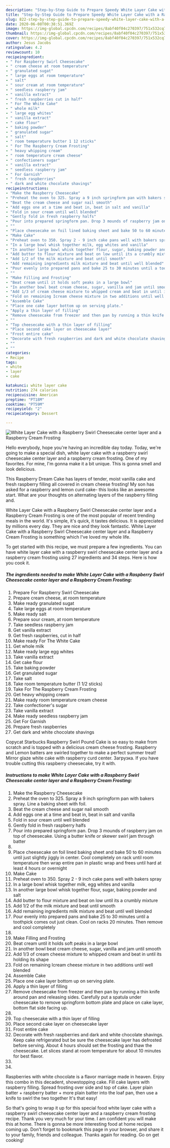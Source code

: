 ```yaml
---
description: "Step-by-Step Guide to Prepare Speedy White Layer Cake with a Raspberry Swirl Cheesecake center layer and a Raspberry Cream Frosting"
title: "Step-by-Step Guide to Prepare Speedy White Layer Cake with a Raspberry Swirl Cheesecake center layer and a Raspberry Cream Frosting"
slug: 822-step-by-step-guide-to-prepare-speedy-white-layer-cake-with-a-raspberry-swirl-cheesecake-center-layer-and-a-raspberry-cream-frosting
date: 2020-06-08T00:38:51.369Z
image: https://img-global.cpcdn.com/recipes/8abf40f04c270397/751x532cq70/white-layer-cake-with-a-raspberry-swirl-cheesecake-center-layer-and-a-raspberry-cream-frosting-recipe-main-photo.jpg
thumbnail: https://img-global.cpcdn.com/recipes/8abf40f04c270397/751x532cq70/white-layer-cake-with-a-raspberry-swirl-cheesecake-center-layer-and-a-raspberry-cream-frosting-recipe-main-photo.jpg
cover: https://img-global.cpcdn.com/recipes/8abf40f04c270397/751x532cq70/white-layer-cake-with-a-raspberry-swirl-cheesecake-center-layer-and-a-raspberry-cream-frosting-recipe-main-photo.jpg
author: Jesus Jacobs
ratingvalue: 4.2
reviewcount: 10
recipeingredient:
- " For Raspberry Swirl Cheesecake"
- " cream cheese at room temperature"
- " granulated sugat"
- " large eggs at room temperature"
- " salt"
- " sour cream at room temperature"
- " seedless raspberry jam"
- " vanilla extract"
- " fresh raspberries cut in half"
- " For The White Cake"
- " whole milk"
- " large egg whites"
- " vanilla extract"
- " cake flour"
- " baking powder"
- " granulated sugar"
- " salt"
- " room temperature butter 1 12 sticks"
- " For The Raspberry Cream Frosting"
- " heavy whipping cream"
- " room temperature cream cheese"
- " confectioners sugar"
- " vanilla extract"
- " seedless raspberry jam"
- " For Garnish"
- " fresh raspberries"
- " dark and white chocolate shavings"
recipeinstructions:
- "Make the Raspberry Cheesecake"
- "Preheat the oven to 325. Spray a 9 inch springform pan with bakers spray. Line a baking sheet with foil."
- "Beat the cream cheese and sugar nail smooth"
- "Add eggs one at a time and beat in, beat in salt and vanilla"
- "Fold in sour cream until well blended"
- "Gently fold in fresh raspberry halfs"
- "Pour into prepared springform pan. Drop 3 mounds of raspberry jam on top of cheesecake. Using a butter knife or skewer swirl jam through batter"
- ""
- "Place cheesecake on foil lined baking sheet and bake 50 to 60 minutes until just slightly jiggly in center. Cool completely  on rack until room temperature then wrap entire pan in plastic wrap and frees until hard at least 4 hours or overnight"
- "Make Cake"
- "Preheat oven to 350. Spray 2 - 9 inch cake pans well with bakers spray"
- "In a large bowl whisk together milk, egg whites and vanilla"
- "In another large bowl whisk together flour, sugar, baking powder and salt"
- "Add butter to flour mixture and beat on low until its a crumbly mixture"
- "Add 1/2 of the milk mixture and beat until smooth"
- "Add remaining ingredients milk mixture and beat until well blended"
- "Pour evenly into prepared pans and bake 25 to 30 minutes until a toothpick comes out just clean. Cool on racks 20 minutes. Then remove and cool completely"
- ""
- "Make Filling and Frosting"
- "Beat cream until it holds soft peaks in a large bowl"
- "In another bowl beat cream cheese, sugar, vanilla and jam until smooth"
- "Add 1/3 of cream cheese mixture to whipped cream and beat in until its holding its shape"
- "Fold on remaining Icream cheese mixture in two additions until well blended"
- "Assemble Cake"
- "Place one cake layer bottom up on serving plate."
- "Apply a thin layer of filling"
- "Remove cheesecake from freezer and then pan by running a thin knife around pan and releasing sides. Carefully put a spatula under cheesecake to remove springform bottom plate and place on cake layer, bottom flat side facing up."
- ""
- "Top cheesecake with a thin layer of filling"
- "Place second cake layer on cheesecake layer"
- "Frost entire cake"
- "Decorate with fresh raspberries and dark and white chocolate shavings.  Keep cake refrigerated but be sure the cheesecake layer has defrosted before serving. About 4 hours should set the frosting and thaw the cheesecake. Let slices stand at room temperature for about 10 minutes for best flavor."
- ""
- ""
categories:
- Recipe
tags:
- white
- layer
- cake

katakunci: white layer cake 
nutrition: 274 calories
recipecuisine: American
preptime: "PT18M"
cooktime: "PT59M"
recipeyield: "2"
recipecategory: Dessert

---
```



![White Layer Cake with a Raspberry Swirl Cheesecake center layer and a Raspberry Cream Frosting](https://img-global.cpcdn.com/recipes/8abf40f04c270397/751x532cq70/white-layer-cake-with-a-raspberry-swirl-cheesecake-center-layer-and-a-raspberry-cream-frosting-recipe-main-photo.jpg)

Hello everybody, hope you're having an incredible day today. Today, we're going to make a special dish, white layer cake with a raspberry swirl cheesecake center layer and a raspberry cream frosting. One of my favorites. For mine, I'm gonna make it a bit unique. This is gonna smell and look delicious.

This Raspberry Dream Cake has layers of tender, moist vanilla cake and fresh raspberry filling all covered in cream cheese frosting! My son has asked for a raspberry and lemon curd cake- this looks like an awesome start. What are your thoughts on alternating layers of the raspberry filling and.

White Layer Cake with a Raspberry Swirl Cheesecake center layer and a Raspberry Cream Frosting is one of the most popular of recent trending meals in the world. It's simple, it's quick, it tastes delicious. It is appreciated by millions every day. They are nice and they look fantastic. White Layer Cake with a Raspberry Swirl Cheesecake center layer and a Raspberry Cream Frosting is something which I've loved my whole life.


To get started with this recipe, we must prepare a few ingredients. You can have white layer cake with a raspberry swirl cheesecake center layer and a raspberry cream frosting using 27 ingredients and 34 steps. Here is how you cook it.

<!--inarticleads1-->

##### The ingredients needed to make White Layer Cake with a Raspberry Swirl Cheesecake center layer and a Raspberry Cream Frosting:

1. Prepare  For Raspberry Swirl Cheesecake
1. Prepare  cream cheese, at room temperature
1. Make ready  granulated sugat
1. Take  large eggs at room temperature
1. Make ready  salt
1. Prepare  sour cream, at room temperature
1. Take  seedless raspberry jam
1. Get  vanilla extract
1. Get  fresh raspberries, cut in half
1. Make ready  For The White Cake
1. Get  whole milk
1. Make ready  large egg whites
1. Take  vanilla extract
1. Get  cake flour
1. Take  baking powder
1. Get  granulated sugar
1. Take  salt
1. Take  room temperature butter (1 1/2 sticks)
1. Take  For The Raspberry Cream Frosting
1. Get  heavy whipping cream
1. Make ready  room temperature cream cheese
1. Take  confectioner&#39;s sugar
1. Take  vanilla extract
1. Make ready  seedless raspberry jam
1. Get  For Garnish
1. Prepare  fresh raspberries
1. Get  dark and white chocolate shavings


Copycat Starbucks Raspberry Swirl Pound Cake is so easy to make from scratch and is topped with a delicious cream cheese frosting. Raspberry and Lemon batters are swirled together to make a perfect summer treat! Mirror glaze white cake with raspberry curd center. Загрузка. If you have trouble cutting this raspberry cheesecake, try it with. 

<!--inarticleads2-->

##### Instructions to make White Layer Cake with a Raspberry Swirl Cheesecake center layer and a Raspberry Cream Frosting:

1. Make the Raspberry Cheesecake
1. Preheat the oven to 325. Spray a 9 inch springform pan with bakers spray. Line a baking sheet with foil.
1. Beat the cream cheese and sugar nail smooth
1. Add eggs one at a time and beat in, beat in salt and vanilla
1. Fold in sour cream until well blended
1. Gently fold in fresh raspberry halfs
1. Pour into prepared springform pan. Drop 3 mounds of raspberry jam on top of cheesecake. Using a butter knife or skewer swirl jam through batter
1. 
1. Place cheesecake on foil lined baking sheet and bake 50 to 60 minutes until just slightly jiggly in center. Cool completely  on rack until room temperature then wrap entire pan in plastic wrap and frees until hard at least 4 hours or overnight
1. Make Cake
1. Preheat oven to 350. Spray 2 - 9 inch cake pans well with bakers spray
1. In a large bowl whisk together milk, egg whites and vanilla
1. In another large bowl whisk together flour, sugar, baking powder and salt
1. Add butter to flour mixture and beat on low until its a crumbly mixture
1. Add 1/2 of the milk mixture and beat until smooth
1. Add remaining ingredients milk mixture and beat until well blended
1. Pour evenly into prepared pans and bake 25 to 30 minutes until a toothpick comes out just clean. Cool on racks 20 minutes. Then remove and cool completely
1. 
1. Make Filling and Frosting
1. Beat cream until it holds soft peaks in a large bowl
1. In another bowl beat cream cheese, sugar, vanilla and jam until smooth
1. Add 1/3 of cream cheese mixture to whipped cream and beat in until its holding its shape
1. Fold on remaining Icream cheese mixture in two additions until well blended
1. Assemble Cake
1. Place one cake layer bottom up on serving plate.
1. Apply a thin layer of filling
1. Remove cheesecake from freezer and then pan by running a thin knife around pan and releasing sides. Carefully put a spatula under cheesecake to remove springform bottom plate and place on cake layer, bottom flat side facing up.
1. 
1. Top cheesecake with a thin layer of filling
1. Place second cake layer on cheesecake layer
1. Frost entire cake
1. Decorate with fresh raspberries and dark and white chocolate shavings.  Keep cake refrigerated but be sure the cheesecake layer has defrosted before serving. About 4 hours should set the frosting and thaw the cheesecake. Let slices stand at room temperature for about 10 minutes for best flavor.
1. 
1. 


Raspberries with white chocolate is a flavor marriage made in heaven. Enjoy this combo in this decadent, showstopping cake. Fill cake layers with raspberry filling. Spread frosting over side and top of cake. Layer plain batter + raspberry batter + more plain batter into the loaf pan, then use a knife to swirl the two together It&#39;s that easy! 

So that's going to wrap it up for this special food white layer cake with a raspberry swirl cheesecake center layer and a raspberry cream frosting recipe. Thank you very much for your time. I am confident you will make this at home. There is gonna be more interesting food at home recipes coming up. Don't forget to bookmark this page in your browser, and share it to your family, friends and colleague. Thanks again for reading. Go on get cooking!
